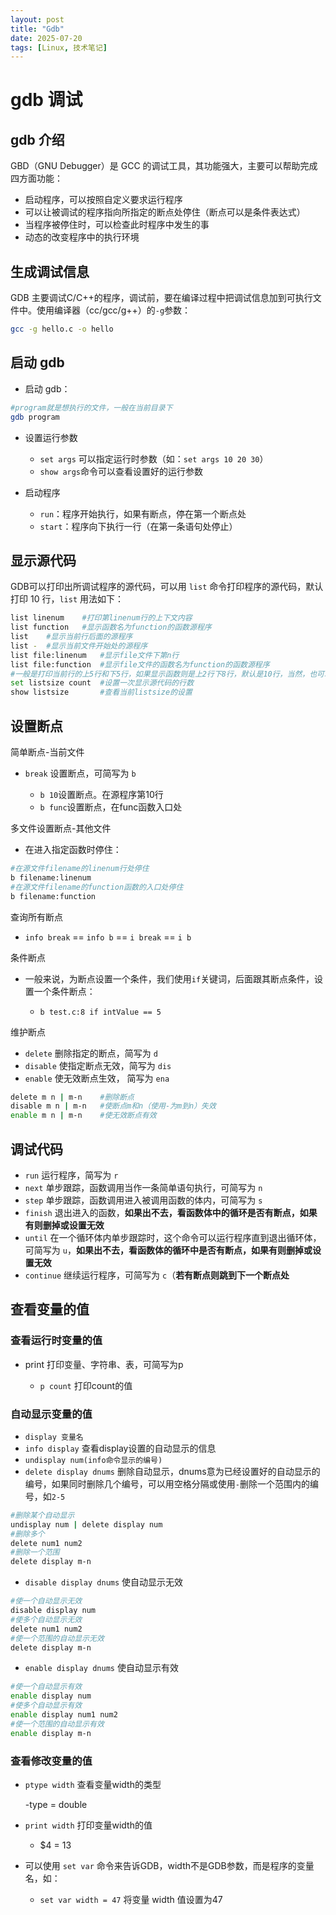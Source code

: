 ```yaml
---
layout: post
title: "Gdb"
date: 2025-07-20
tags: [Linux, 技术笔记]
---
```


# gdb 调试

## gdb 介绍

GBD（GNU Debugger）是 GCC 的调试工具，其功能强大，主要可以帮助完成四方面功能：

- 启动程序，可以按照自定义要求运行程序
- 可以让被调试的程序指向所指定的断点处停住（断点可以是条件表达式）
- 当程序被停住时，可以检查此时程序中发生的事
- 动态的改变程序中的执行环境

## 生成调试信息

GDB 主要调试C/C++的程序，调试前，要在编译过程中把调试信息加到可执行文件中。使用编译器（cc/gcc/g++）的`-g`参数：

```bash
gcc -g hello.c -o hello
```

## 启动 gdb

- 启动 gdb：

```bash
#program就是想执行的文件，一般在当前目录下
gdb program
```

- 设置运行参数

  - `set args` 可以指定运行时参数（如：`set args 10 20 30`）
  - `show args`命令可以查看设置好的运行参数
  
- 启动程序

  - `run`：程序开始执行，如果有断点，停在第一个断点处
  - `start`：程序向下执行一行（在第一条语句处停止）

## 显示源代码

GDB可以打印出所调试程序的源代码，可以用 `list` 命令打印程序的源代码，默认打印 10 行，`list` 用法如下：

```bash
list linenum    #打印第linenum行的上下文内容
list function   #显示函数名为function的函数源程序
list    #显示当前行后面的源程序
list -  #显示当前文件开始处的源程序
list file:linenum   #显示file文件下第n行
list file:function  #显示file文件的函数名为function的函数源程序
#一般是打印当前行的上5行和下5行，如果显示函数则是上2行下8行，默认是10行，当然，也可以定制显示范围，使用下面命令可以设置第一次显示源程序的行数
set listsize count  #设置一次显示源代码的行数
show listsize       #查看当前listsize的设置
```

## 设置断点

简单断点-当前文件

- `break` 设置断点，可简写为 `b`

  - `b 10`设置断点。在源程序第10行
  - `b func`设置断点，在func函数入口处

多文件设置断点-其他文件

- 在进入指定函数时停住：

```bash
#在源文件filename的linenum行处停住
b filename:linenum
#在源文件filename的function函数的入口处停住
b filename:function
```

查询所有断点

- `info break` == `info b` == `i break` == `i b`

条件断点

- 一般来说，为断点设置一个条件，我们使用`if`关键词，后面跟其断点条件，设置一个条件断点：

  - `b test.c:8 if intValue == 5`

维护断点

- `delete` 删除指定的断点，简写为 `d`
- `disable` 使指定断点无效，简写为 `dis`
- `enable` 使无效断点生效， 简写为 `ena`

```bash
delete m n | m-n    #删除断点
disable m n | m-n   #使断点m和n（使用-为m到n）失效
enable m n | m-n    #使无效断点有效
```

## 调试代码

- `run` 运行程序，简写为 `r`
- `next` 单步跟踪，函数调用当作一条简单语句执行，可简写为 `n`
- `step` 单步跟踪，函数调用进入被调用函数的体内，可简写为 `s`
- `finish` 退出进入的函数，**如果出不去，看函数体中的循环是否有断点，如果有则删掉或设置无效**
- `until` 在一个循环体内单步跟踪时，这个命令可以运行程序直到退出循环体，可简写为 `u`，**如果出不去，看函数体的循环中是否有断点，如果有则删掉或设置无效**
- `continue` 继续运行程序，可简写为 `c`（**若有断点则跳到下一个断点处**

## 查看变量的值

### 查看运行时变量的值

- print 打印变量、字符串、表，可简写为p

  - `p count` 打印count的值

### 自动显示变量的值

- `display 变量名`
- `info display`    查看display设置的自动显示的信息
- `undisplay num(info命令显示的编号)`
- `delete display dnums`    删除自动显示，dnums意为已经设置好的自动显示的编号，如果同时删除几个编号，可以用空格分隔或使用`-`删除一个范围内的编号，如`2-5`

```bash
#删除某个自动显示
undisplay num | delete display num
#删除多个
delete num1 num2
#删除一个范围
delete display m-n
```

- `disable display dnums`   使自动显示无效

```bash
#使一个自动显示无效
disable display num
#使多个自动显示无效
delete num1 num2
#使一个范围的自动显示无效
delete display m-n
```

- `enable display dnums`   使自动显示有效

```bash
#使一个自动显示有效
enable display num
#使多个自动显示有效
enable display num1 num2
#使一个范围的自动显示有效
enable display m-n
```

### 查看修改变量的值

- `ptype width`    查看变量width的类型
  
  -type = double

- `print width`     打印变量width的值
  
  - $4 = 13

- 可以使用 `set var` 命令来告诉GDB，width不是GDB参数，而是程序的变量名，如：

  - `set var width = 47`    将变量 width 值设置为47
